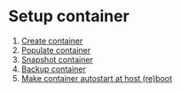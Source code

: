 # Setup container

1. [Create container][1]
2. [Populate container][2]
3. [Snapshot container][3]
4. [Backup container][4]
5. [Make container autostart at host (re)boot][5]

<!-- REFERENCES -->

[1]:container-handling/creation.md
[2]:container-handling/population.md
[3]:container-handling/snapshotting.md
[4]:container-handling/backup.md
[5]:container-handling/auto-starting.md
